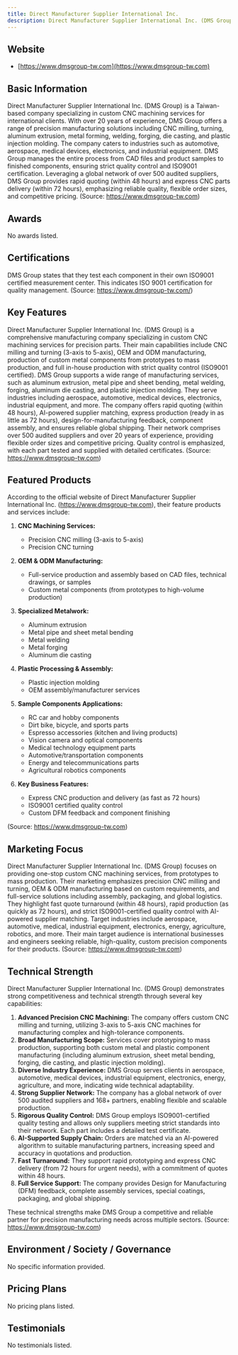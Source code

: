 ```yaml
---
title: Direct Manufacturer Supplier International Inc.
description: Direct Manufacturer Supplier International Inc. (DMS Group) is a global partner based in Taiwan offering custom CNC machining services, including milling, turning, and OEM/ODM manufacturing. Serving diverse industries such as automotive, aerospace, and medical devices, DMS Group specializes in precision parts manufacturing from prototypes to mass production with rapid quoting and delivery.
---
```


## Website
- [https://www.dmsgroup-tw.com](https://www.dmsgroup-tw.com)

## Basic Information
Direct Manufacturer Supplier International Inc. (DMS Group) is a Taiwan-based company specializing in custom CNC machining services for international clients. With over 20 years of experience, DMS Group offers a range of precision manufacturing solutions including CNC milling, turning, aluminum extrusion, metal forming, welding, forging, die casting, and plastic injection molding. The company caters to industries such as automotive, aerospace, medical devices, electronics, and industrial equipment. DMS Group manages the entire process from CAD files and product samples to finished components, ensuring strict quality control and ISO9001 certification. Leveraging a global network of over 500 audited suppliers, DMS Group provides rapid quoting (within 48 hours) and express CNC parts delivery (within 72 hours), emphasizing reliable quality, flexible order sizes, and competitive pricing.
(Source: https://www.dmsgroup-tw.com)

## Awards
No awards listed.

## Certifications
DMS Group states that they test each component in their own ISO9001 certified measurement center. This indicates ISO 9001 certification for quality management.
(Source: https://www.dmsgroup-tw.com/)

## Key Features
Direct Manufacturer Supplier International Inc. (DMS Group) is a comprehensive manufacturing company specializing in custom CNC machining services for precision parts. Their main capabilities include CNC milling and turning (3-axis to 5-axis), OEM and ODM manufacturing, production of custom metal components from prototypes to mass production, and full in-house production with strict quality control (ISO9001 certified). DMS Group supports a wide range of manufacturing services, such as aluminum extrusion, metal pipe and sheet bending, metal welding, forging, aluminum die casting, and plastic injection molding. They serve industries including aerospace, automotive, medical devices, electronics, industrial equipment, and more. The company offers rapid quoting (within 48 hours), AI-powered supplier matching, express production (ready in as little as 72 hours), design-for-manufacturing feedback, component assembly, and ensures reliable global shipping. Their network comprises over 500 audited suppliers and over 20 years of experience, providing flexible order sizes and competitive pricing. Quality control is emphasized, with each part tested and supplied with detailed certificates.
(Source: https://www.dmsgroup-tw.com)

## Featured Products
According to the official website of Direct Manufacturer Supplier International Inc. (https://www.dmsgroup-tw.com), their feature products and services include:

1. **CNC Machining Services:**
   - Precision CNC milling (3-axis to 5-axis)
   - Precision CNC turning

2. **OEM & ODM Manufacturing:**
   - Full-service production and assembly based on CAD files, technical drawings, or samples
   - Custom metal components (from prototypes to high-volume production)

3. **Specialized Metalwork:**
   - Aluminum extrusion
   - Metal pipe and sheet metal bending
   - Metal welding
   - Metal forging
   - Aluminum die casting

4. **Plastic Processing & Assembly:**
   - Plastic injection molding
   - OEM assembly/manufacturer services

5. **Sample Components Applications:**
   - RC car and hobby components
   - Dirt bike, bicycle, and sports parts
   - Espresso accessories (kitchen and living products)
   - Vision camera and optical components
   - Medical technology equipment parts
   - Automotive/transportation components
   - Energy and telecommunications parts
   - Agricultural robotics components

6. **Key Business Features:**
   - Express CNC production and delivery (as fast as 72 hours)
   - ISO9001 certified quality control
   - Custom DFM feedback and component finishing

(Source: https://www.dmsgroup-tw.com)

## Marketing Focus
Direct Manufacturer Supplier International Inc. (DMS Group) focuses on providing one-stop custom CNC machining services, from prototypes to mass production. Their marketing emphasizes precision CNC milling and turning, OEM & ODM manufacturing based on custom requirements, and full-service solutions including assembly, packaging, and global logistics. They highlight fast quote turnaround (within 48 hours), rapid production (as quickly as 72 hours), and strict ISO9001-certified quality control with AI-powered supplier matching. Target industries include aerospace, automotive, medical, industrial equipment, electronics, energy, agriculture, robotics, and more. Their main target audience is international businesses and engineers seeking reliable, high-quality, custom precision components for their products.
(Source: https://www.dmsgroup-tw.com)

## Technical Strength
Direct Manufacturer Supplier International Inc. (DMS Group) demonstrates strong competitiveness and technical strength through several key capabilities:

1. **Advanced Precision CNC Machining:** The company offers custom CNC milling and turning, utilizing 3-axis to 5-axis CNC machines for manufacturing complex and high-tolerance components.
2. **Broad Manufacturing Scope:** Services cover prototyping to mass production, supporting both custom metal and plastic component manufacturing (including aluminum extrusion, sheet metal bending, forging, die casting, and plastic injection molding).
3. **Diverse Industry Experience:** DMS Group serves clients in aerospace, automotive, medical devices, industrial equipment, electronics, energy, agriculture, and more, indicating wide technical adaptability.
4. **Strong Supplier Network:** The company has a global network of over 500 audited suppliers and 168+ partners, enabling flexible and scalable production.
5. **Rigorous Quality Control:** DMS Group employs ISO9001-certified quality testing and allows only suppliers meeting strict standards into their network. Each part includes a detailed test certificate.
6. **AI-Supported Supply Chain:** Orders are matched via an AI-powered algorithm to suitable manufacturing partners, increasing speed and accuracy in quotations and production.
7. **Fast Turnaround:** They support rapid prototyping and express CNC delivery (from 72 hours for urgent needs), with a commitment of quotes within 48 hours.
8. **Full Service Support:** The company provides Design for Manufacturing (DFM) feedback, complete assembly services, special coatings, packaging, and global shipping.

These technical strengths make DMS Group a competitive and reliable partner for precision manufacturing needs across multiple sectors.
(Source: https://www.dmsgroup-tw.com)

## Environment / Society / Governance
No specific information provided.

## Pricing Plans
No pricing plans listed.

## Testimonials
No testimonials listed.